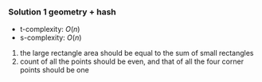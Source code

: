 ### Solution 1 geometry + hash

- t-complexity: $O(n)$
- s-complexity: $O(n)$

1. the large rectangle area should be equal to the sum of small rectangles
2. count of all the points should be even, and that of all the four corner points should be one

